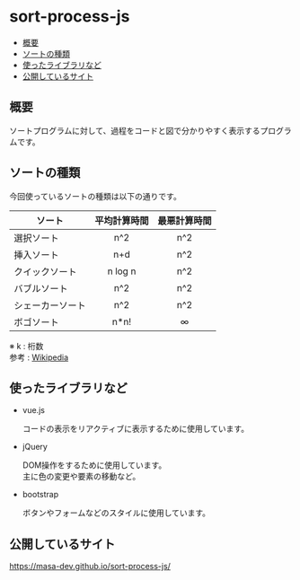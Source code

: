 # sort-process-js

- [概要](#概要)
- [ソートの種類](#ソートの種類)
- [使ったライブラリなど](#使ったライブラリなど)
- [公開しているサイト](#公開しているサイト)

## 概要

ソートプログラムに対して、過程をコードと図で分かりやすく表示するプログラムです。

## ソートの種類

今回使っているソートの種類は以下の通りです。

| ソート | 平均計算時間 | 最悪計算時間 |
| --- | :---: | :---: |
| 選択ソート | n^2 | n^2 |
| 挿入ソート | n+d | n^2 |
| クイックソート | n log n | n^2 |
| バブルソート | n^2 | n^2 |
| シェーカーソート | n^2 | n^2 |
| ボゴソート | n*n! | ∞ |

※ k : 桁数<br>
参考 : [Wikipedia](https://ja.wikipedia.org/wiki/%E3%82%BD%E3%83%BC%E3%83%88)

## 使ったライブラリなど

- vue.js

    コードの表示をリアクティブに表示するために使用しています。

- jQuery

    DOM操作をするために使用しています。<br>
    主に色の変更や要素の移動など。

- bootstrap

    ボタンやフォームなどのスタイルに使用しています。

## 公開しているサイト

https://masa-dev.github.io/sort-process-js/